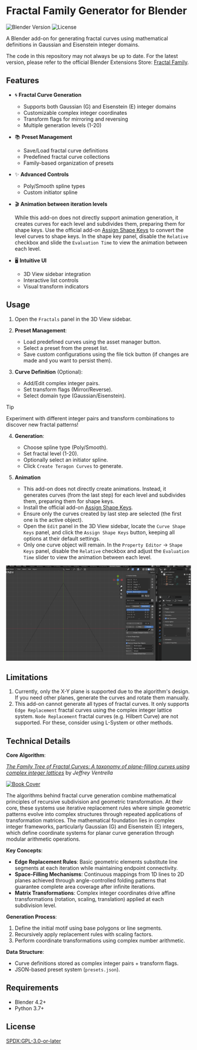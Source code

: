# Fractal Family Generator for Blender

![Blender Version](https://img.shields.io/badge/Blender-4.2%2B-orange)
![License](https://img.shields.io/badge/License-GPL-green)

A Blender add-on for generating fractal curves using mathematical definitions in Gaussian and Eisenstein integer domains.

The code in this repository may not always be up to date. For the latest version, please refer to the official Blender Extensions Store: [Fractal Family](https://extensions.blender.org/add-ons/fractal-family/).

## Features

- 🌀 **Fractal Curve Generation**
  - Supports both Gaussian (G) and Eisenstein (E) integer domains
  - Customizable complex integer coordinates
  - Transform flags for mirroring and reversing
  - Multiple generation levels (1-20)

- 📚 **Preset Management**
  - Save/Load fractal curve definitions
  - Predefined fractal curve collections
  - Family-based organization of presets

- ✨ **Advanced Controls**
  - Poly/Smooth spline types
  - Custom initiator spline

- 🎬 **Animation between iteration levels**

  While this add-on does not directly support animation generation, it creates curves for each level and subdivides them, preparing them for shape keys. Use the official add-on [Assign Shape Keys](https://extensions.blender.org/add-ons/assign-shape-keys) to convert the level curves to shape keys. In the shape key panel, disable the `Relative` checkbox and slide the `Evaluation Time` to view the animation between each level.

- 🖥️ **Intuitive UI**
  - 3D View sidebar integration
  - Interactive list controls
  - Visual transform indicators

## Usage

1. Open the `Fractals` panel in the 3D View sidebar.
2. **Preset Management**:
   - Load predefined curves using the asset manager button.
   - Select a preset from the preset list.
   - Save custom configurations using the file tick button (if changes are made and you want to persist them).
   
3. **Curve Definition** (Optional):
   - Add/Edit complex integer pairs.
   - Set transform flags (Mirror/Reverse).
   - Select domain type (Gaussian/Eisenstein).
       
> [!TIP]
> Experiment with different integer pairs and transform combinations to discover new fractal patterns!

4. **Generation**:
   - Choose spline type (Poly/Smooth).
   - Set fractal level (1-20).
   - Optionally select an initiator spline.
   - Click `Create Teragon Curves` to generate.

5. ​**Animation**
   - This add-on does not directly create animations. Instead, it generates curves (from the last step) for each level and subdivides them, preparing them for shape keys.
   - Install the official add-on [Assign Shape Keys](https://extensions.blender.org/add-ons/assign-shape-keys).
   - Ensure only the curves created by last step are selected (the first one is the active object).
   - Open the `Edit` panel in the 3D View sidebar, locate the `Curve Shape Keys` panel, and click the `Assign Shape Keys` button, keeping all options at their default settings.
   - Only one curve object will remain. In the `Property Editor` -> `Shape Keys` panel, disable the `Relative` checkbox and adjust the `Evaluation Time` slider to view the animation between each level.

![](show.gif)

## Limitations

1. Currently, only the X-Y plane is supported due to the algorithm's design. If you need other planes, generate the curves and rotate them manually.
2. This add-on cannot generate all types of fractal curves. It only supports `Edge Replacement` fractal curves using the complex integer lattice system. `Node Replacement` fractal curves (e.g. Hilbert Curve) are not supported. For these, consider using L-System or other methods.

## Technical Details

**Core Algorithm**:

[*The Family Tree of Fractal Curves: A taxonomy of plane-filling curves using complex integer lattices*](http://www.fractalcurves.com/familytree/) by *Jeffrey Ventrella*

[![Book Cover](http://www.fractalcurves.com/familytree/images/book_cover.png)](http://www.fractalcurves.com/familytree/)

The algorithms behind fractal curve generation combine mathematical principles of recursive subdivision and geometric transformation. At their core, these systems use iterative replacement rules where simple geometric patterns evolve into complex structures through repeated applications of transformation matrices. The mathematical foundation lies in complex integer frameworks, particularly Gaussian (G) and Eisenstein (E) integers, which define coordinate systems for planar curve generation through modular arithmetic operations.

**Key Concepts**:
- **Edge Replacement Rules**: Basic geometric elements substitute line segments at each iteration while maintaining endpoint connectivity.
- **Space-Filling Mechanisms**: Continuous mappings from 1D lines to 2D planes achieved through angle-controlled folding patterns that guarantee complete area coverage after infinite iterations.
- **Matrix Transformations**: Complex integer coordinates drive affine transformations (rotation, scaling, translation) applied at each subdivision level.

**Generation Process**:
1. Define the initial motif using base polygons or line segments.
2. Recursively apply replacement rules with scaling factors.
3. Perform coordinate transformations using complex number arithmetic.

**Data Structure**:
- Curve definitions stored as complex integer pairs + transform flags.
- JSON-based preset system (`presets.json`).

## Requirements
- Blender 4.2+
- Python 3.7+

## License
[SPDX:GPL-3.0-or-later](LICENSE)
